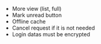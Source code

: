 * More view (list, full)
* Mark unread button
* Offline cache
* Cancel request if it is not needed
* Login datas must be encrypted
